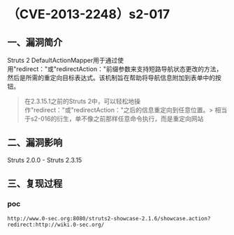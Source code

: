 （CVE-2013-2248）s2-017
=======================

一、漏洞简介
------------

Struts 2
DefaultActionMapper用于通过使用"redirect："或"redirectAction："前缀参数来支持短路导航状态更改的方法，然后是所需的重定向目标表达式。该机制旨在帮助将导航信息附加到表单中的按钮。

> 在2.3.15.1之前的Struts
> 2中，可以轻松地操作"redirect："或"redirectAction："之后的信息重定向到任意位置。> 相当于s2-016的衍生，单不像之前那样任意命令执行，而是重定向网站

二、漏洞影响
------------

Struts 2.0.0 - Struts 2.3.15

三、复现过程
------------

### poc

    http://www.0-sec.org:8080/struts2-showcase-2.1.6/showcase.action?redirect:http://wiki.0-sec.org/

